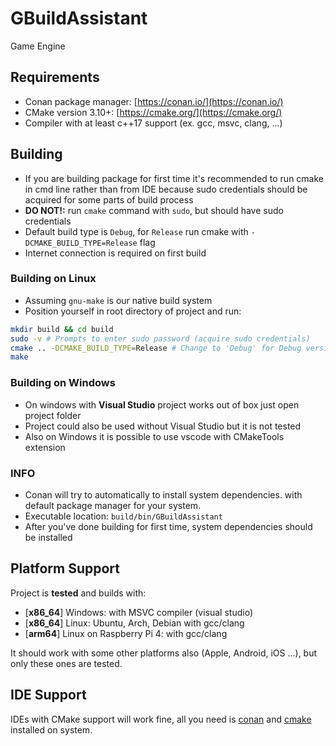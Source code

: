 # GBuildAssistant

Game Engine

## Requirements

- Conan package manager:  [https://conan.io/](https://conan.io/)
- CMake version 3.10+: [https://cmake.org/](https://cmake.org/)
- Compiler with at least c++17 support (ex. gcc, msvc, clang, ...)

## Building

- If you are building package for first time it's recommended to run
cmake in cmd line rather than from IDE because sudo credentials 
should be acquired for some parts of build process
- **DO NOT!:** run `cmake` command with `sudo`, but should have sudo credentials
- Default build type is `Debug`, for `Release` run cmake with `-DCMAKE_BUILD_TYPE=Release` flag
- Internet connection is required on first build

### Building on Linux

- Assuming `gnu-make` is our native build system
- Position yourself in root directory of project and run:

```bash
mkdir build && cd build 
sudo -v # Prompts to enter sudo password (acquire sudo credentials)
cmake .. -DCMAKE_BUILD_TYPE=Release # Change to 'Debug' for Debug version
make
```

### Building on Windows

- On windows with **Visual Studio** project works out of box just open project folder
- Project could also be used without Visual Studio but it is not tested
- Also on Windows it is possible to use vscode with CMakeTools extension

### INFO

- Conan will try to automatically to install system dependencies.
with default package manager for your system.
- Executable location: `build/bin/GBuildAssistant`
- After you've done building for first time, system dependencies should be installed

## Platform Support

Project is **tested** and builds with:

-  \[**x86\_64**\] Windows: with MSVC compiler (visual studio)
-  \[**x86\_64**\] Linux: Ubuntu, Arch, Debian with gcc/clang
-  \[**arm64**\] Linux on Raspberry Pi 4: with gcc/clang

It should work with some other platforms also (Apple, Android, iOS ...), but only these ones are tested.

## IDE Support

IDEs with CMake support will work fine, all you need is [conan](https://conan.io/) and [cmake](https://cmake.org/) installed on system.
